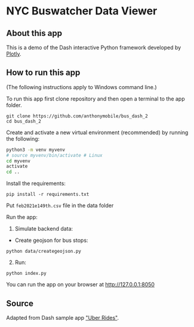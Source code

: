 # NYC Buswatcher Data Viewer

## About this app

This is a demo of the Dash interactive Python framework developed by [Plotly](https://plot.ly/).

## How to run this app

(The following instructions apply to Windows command line.)

To run this app first clone repository and then open a terminal to the app folder.

```
git clone https://github.com/anthonymobile/bus_dash_2
cd bus_dash_2
```

Create and activate a new virtual environment (recommended) by running
the following:


```bash
python3 -m venv myvenv
# source myvenv/bin/activate # Linux
cd myvenv
activate
cd ..
```

Install the requirements:

```
pip install -r requirements.txt
```

Put `feb2021e149th.csv` file in the data folder

<!-- Set environement variable:  
Windows:
```
set MAPBOX_API_KEY=<your map box access token>
```
Linux:
```
export MAPBOX_API_KEY=<your map box access token>
``` -->

Run the app:
1. Simulate backend data:
- Create geojson for bus stops:
```
python data/creategeojson.py
```
2. Run:
```
python index.py
```
You can run the app on your browser at http://127.0.0.1:8050




## Source

Adapted from Dash sample app ["Uber Rides"](https://github.com/plotly/dash-sample-apps/tree/master/apps/dash-uber-rides-demo).